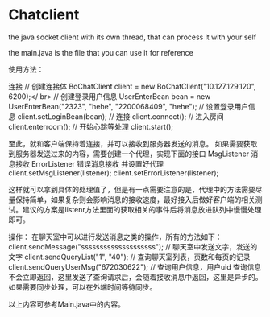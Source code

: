 # Chatclient
the java socket client with its own thread, that can process it with your self

the main.java is the file that you can use it for reference


使用方法：

连接
// 创建连接体
BoChatClient client = new BoChatClient("10.127.129.120", 6200);</ br>
// 创建登录用户信息
UserEnterBean bean = new UserEnterBean("2323", "hehe", "2200068409", "hehe");
// 设置登录用户信息
client.setLoginBean(bean);
// 连接
client.connect();
// 进入房间
client.enterroom();
// 开始心跳等处理
client.start();

至此，就和客户端保持着连接，并可以接收到服务器发送的消息。
如果需要获取到服务器发送过来的内容，需要创建一个代理，实现下面的接口
MsgListener      消息接收
ErrorListener   错误消息接收
并设置好代理
client.setMsgListener(listener);
client.setErrorListener(listener);

这样就可以拿到具体的处理值了，但是有一点需要注意的是，代理中的方法需要尽量保持简单，如果复杂则会影响消息的接收速度，最好接入后做好客户端的相关测试。建议的方案是listenr方法里面的获取相关的事件后将消息放进队列中慢慢处理即可。

操作：
在聊天室中可以进行发送消息之类的操作，所有的方法如下：
client.sendMessage("ssssssssssssssssssss");     // 聊天室中发送文字，发送的文字
client.sendQueryList("1", "40");                  // 查询聊天室列表，页数和每页的记录
client.sendQueryUserMsg("672030622");            // 查询用户信息，用户uid
查询信息不会立即返回，这里发送了查询请求后，会随着接收消息中返回，这里是异步的。如果需要同步处理，可以在外端时间等待同步。

以上内容可参考Main.java中的内容。
